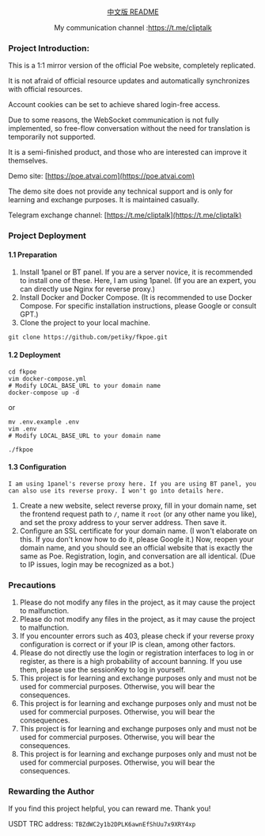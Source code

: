 <div align="center">
  <a href="readme_zh.md">中文版 README</a>
  </br>
  <p>My communication channel :<a href="https://t.me/cliptalk">https://t.me/cliptalk</a>
</div>

### Project Introduction:
This is a 1:1 mirror version of the official Poe website, completely replicated.

It is not afraid of official resource updates and automatically synchronizes with official resources.

Account cookies can be set to achieve shared login-free access.

Due to some reasons, the WebSocket communication is not fully implemented, so free-flow conversation without the need for translation is temporarily not supported.

It is a semi-finished product, and those who are interested can improve it themselves.

Demo site: [https://poe.atvai.com](https://poe.atvai.com)

The demo site does not provide any technical support and is only for learning and exchange purposes. It is maintained casually.

Telegram exchange channel: [https://t.me/cliptalk](https://t.me/cliptalk)

### Project Deployment
#### 1.1 Preparation
1. Install 1panel or BT panel. If you are a server novice, it is recommended to install one of these. Here, I am using 1panel. (If you are an expert, you can directly use Nginx for reverse proxy.)
2. Install Docker and Docker Compose. (It is recommended to use Docker Compose. For specific installation instructions, please Google or consult GPT.)
3. Clone the project to your local machine.
```shell
git clone https://github.com/petiky/fkpoe.git
```
#### 1.2 Deployment
```shell
cd fkpoe
vim docker-compose.yml
# Modify LOCAL_BASE_URL to your domain name
docker-compose up -d
```
or
```shell
mv .env.example .env
vim .env
# Modify LOCAL_BASE_URL to your domain name

./fkpoe
```
#### 1.3 Configuration
`I am using 1panel's reverse proxy here. If you are using BT panel, you can also use its reverse proxy. I won't go into details here.`
1. Create a new website, select reverse proxy, fill in your domain name, set the frontend request path to `/`, name it `root` (or any other name you like), and set the proxy address to your server address. Then save it.
2. Configure an SSL certificate for your domain name. (I won't elaborate on this. If you don't know how to do it, please Google it.)
   Now, reopen your domain name, and you should see an official website that is exactly the same as Poe. Registration, login, and conversation are all identical. (Due to IP issues, login may be recognized as a bot.)

### Precautions
1. Please do not modify any files in the project, as it may cause the project to malfunction.
2. Please do not modify any files in the project, as it may cause the project to malfunction.
3. If you encounter errors such as 403, please check if your reverse proxy configuration is correct or if your IP is clean, among other factors.
4. Please do not directly use the login or registration interfaces to log in or register, as there is a high probability of account banning. If you use them, please use the sessionKey to log in yourself.
5. This project is for learning and exchange purposes only and must not be used for commercial purposes. Otherwise, you will bear the consequences.
6. This project is for learning and exchange purposes only and must not be used for commercial purposes. Otherwise, you will bear the consequences.
7. This project is for learning and exchange purposes only and must not be used for commercial purposes. Otherwise, you will bear the consequences.
8. This project is for learning and exchange purposes only and must not be used for commercial purposes. Otherwise, you will bear the consequences.

### Rewarding the Author
If you find this project helpful, you can reward me. Thank you!

USDT TRC address: `TBZdWC2y1b2DPLK6awnEfShUu7x9XRY4xp`
